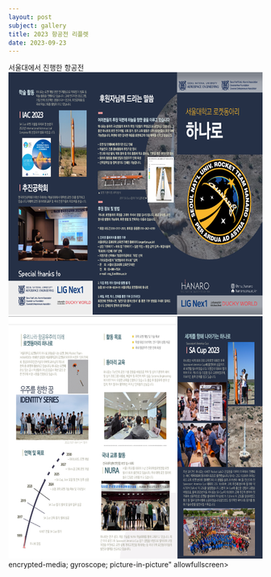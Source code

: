 ```yaml
---
layout: post
subject: gallery
title: 2023 항공전 리플렛
date: 2023-09-23
---
```

서울대에서 진행한 항공전<br/>
<img src="https://github.com/Hanaro2021/hanaro.github.io/blob/master/assets/leaflet1.PNG?raw=true" width="720" height="480"/>
<img src="https://github.com/Hanaro2021/hanaro.github.io/blob/master/assets/leaflet2.PNG?raw=true" width="720" height="480"/>
encrypted-media; gyroscope; picture-in-picture" allowfullscreen></iframe>
